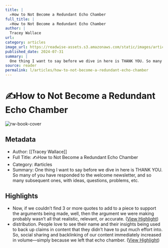 ```yaml
---
title: |
  ✍️How to Not Become a Redundant Echo Chamber
full_title: |
  ✍️How to Not Become a Redundant Echo Chamber
author: |
  Tracey Wallace
url: 
category: articles
image_url: https://readwise-assets.s3.amazonaws.com/static/images/article0.00998d930354.png
published_date: 2024-07-31
summary: |
  One thing I want to say before we dive in here is THANK YOU. So many of you have responded to the welcome newsletter, and so many subsequent ones, with ideas, questions, problems, etc.
source: reader
permalink: l/articles/how-to-not-become-a-redundant-echo-chamber
---
```

# ✍️How to Not Become a Redundant Echo Chamber

![rw-book-cover](https://readwise-assets.s3.amazonaws.com/static/images/article0.00998d930354.png)

## Metadata
- Author: [[Tracey Wallace]]
- Full Title: ✍️How to Not Become a Redundant Echo Chamber
- Category: #articles
- Summary: One thing I want to say before we dive in here is THANK YOU. So many of you have responded to the welcome newsletter, and so many subsequent ones, with ideas, questions, problems, etc.

## Highlights
- Now, if we couldn’t find 3 or more quotes to add to a piece to support the arguments being made, well, then the argument we were making probably wasn’t all that realistic, relevant, or accurate. ([View Highlight](https://read.readwise.io/read/01j481cpycm5wp6552bdnyfez7))
- distribution. People love to see their name and their insights being used to back up claims in content that they didn’t have to put much effort into. So, social sharing and backlinking of our content immediately increased in volume––simply because we left that echo chamber. ([View Highlight](https://read.readwise.io/read/01j481d170mnb2dykhjyagz26z))


